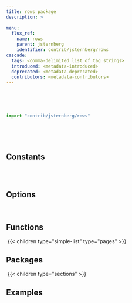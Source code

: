 ```yaml
---
title: rows package
description: >
    
menu:
  flux_ref:
    name: rows
    parent: jsternberg
    identifier: contrib/jsternberg/rows
cascade:
  tags: <comma-delimited list of tag strings>
  introduced: <metadata-introduced>
  deprecated: <metadata-deprecated>
  contributors: <metadata-contributors>
---
```

​

​
```js
import "contrib/jsternberg/rows"
```
​

​
## Constants
```js

```
​
## Options



​
## Functions
​
{{< children type="simple-list" type="pages" >}}
​
## Packages
​
{{< children type="sections" >}}
​
## Examples
​
